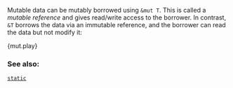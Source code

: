 Mutable data can be mutably borrowed using `&mut T`. This is called 
a *mutable reference* and gives read/write access to the borrower.
In contrast, `&T` borrows the data via an immutable reference, and 
the borrower can read the data but not modify it:

{mut.play}

### See also:
[`static`][static]

[static]: ../lifetime/static_lifetime.html
